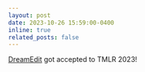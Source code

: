 ```yaml
---
layout: post
date: 2023-10-26 15:59:00-0400
inline: true
related_posts: false
---
```


[DreamEdit](https://dreameditbenchteam.github.io/) got accepted to TMLR 2023!